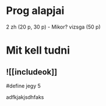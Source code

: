 # Prog alapjai
2 zh (20 p, 30 p) - Mikor?
vizsga (50 p)

# Mit kell tudni
## ![[includeok]]
\#define jegy 5


adfkjakjsdhfaks